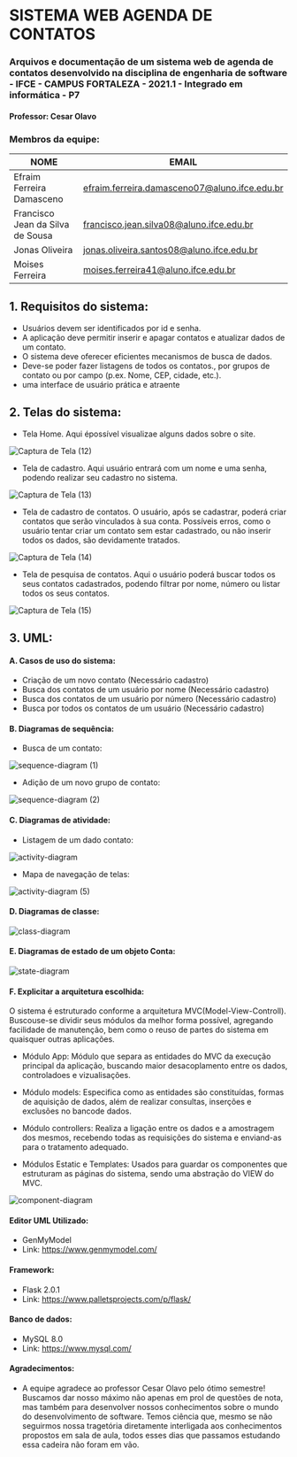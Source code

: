 # SISTEMA WEB AGENDA DE CONTATOS
### Arquivos e documentação de um sistema web de agenda de contatos desenvolvido na disciplina de engenharia de software - IFCE - CAMPUS FORTALEZA - 2021.1 - Integrado em informática - P7
#### Professor: Cesar Olavo

### Membros da equipe:
|NOME|EMAIL|
| -------- | -------- |
|Efraim Ferreira Damasceno|efraim.ferreira.damasceno07@aluno.ifce.edu.br|
|Francisco Jean da Silva de Sousa|francisco.jean.silva08@aluno.ifce.edu.br|
|Jonas Oliveira|jonas.oliveira.santos08@aluno.ifce.edu.br|
|Moises Ferreira|moises.ferreira41@aluno.ifce.edu.br|

## 1. Requisitos do sistema:

- Usuários devem ser identificados por id e senha.
- A aplicação deve permitir inserir e apagar contatos e atualizar dados de um contato.
- O sistema deve oferecer eficientes mecanismos de busca de dados.
- Deve-se poder fazer listagens de todos os contatos., por grupos de contato ou por campo (p.ex.
Nome, CEP, cidade, etc.).
- uma interface de usuário prática e atraente

## 2. Telas do sistema:

- Tela Home. Aqui épossível visualizae alguns dados sobre o site.

![Captura de Tela (12)](https://user-images.githubusercontent.com/71938841/125688189-1fd0c5e8-5451-4c71-a6d5-aae51d784b4c.png)



- Tela de cadastro. Aqui usuário entrará com um nome e uma senha, podendo realizar seu cadastro no sistema.

![Captura de Tela (13)](https://user-images.githubusercontent.com/71938841/125688211-d7762ab8-318b-49af-a60e-0a695a219265.png)



- Tela de cadastro de contatos. O usuário, após se cadastrar, poderá criar contatos que serão vinculados à sua conta. Possíveis erros, como o usuário tentar criar um contato sem estar cadastrado, ou não inserir todos os dados, são devidamente tratados.

![Captura de Tela (14)](https://user-images.githubusercontent.com/71938841/125688236-f58cc052-e11a-4fc2-8921-d515e4fa5750.png)



- Tela de pesquisa de contatos. Aqui o usuário poderá buscar todos os seus contatos cadastrados, podendo filtrar por nome, número ou listar todos os seus contatos.

![Captura de Tela (15)](https://user-images.githubusercontent.com/71938841/125688253-43b5de5a-fab5-4589-ba01-2226064d6dcf.png)



## 3. UML:

#### A. Casos de uso do sistema:

- Criação de um novo contato (Necessário cadastro)
- Busca dos contatos de um usuário por nome (Necessário cadastro)
- Busca dos contatos de um usuário por número (Necessário cadastro)
- Busca por todos os contatos de um usuário (Necessário cadastro)



#### B. Diagramas de sequência:

- Busca de um contato:

![sequence-diagram (1)](https://user-images.githubusercontent.com/71938841/125536959-d06e1916-2d62-4784-a4f1-ee670c910d5c.png)


- Adição de um novo grupo de contato:

![sequence-diagram (2)](https://user-images.githubusercontent.com/71938841/125537657-bb0c075e-f90f-4c51-9016-d9d86b8891c6.png)



#### C. Diagramas de atividade:

- Listagem de um dado contato:

![activity-diagram](https://user-images.githubusercontent.com/71938841/125543760-381cd994-aa43-4d67-9289-275388056059.png)


- Mapa de navegação de telas:

![activity-diagram (5)](https://user-images.githubusercontent.com/71938841/125557546-44eb5f99-8b97-48d3-b580-331111fbd79a.png)



#### D. Diagramas de classe:

![class-diagram](https://user-images.githubusercontent.com/71938841/125692152-0d23bd96-e1ee-4f63-bf38-70382831ea88.png)



#### E. Diagramas de estado de um objeto Conta:

![state-diagram](https://user-images.githubusercontent.com/71938841/125558470-2920787e-1f65-43b0-a136-3a419c5e3d3e.png)


#### F. Explicitar a arquitetura escolhida:
  O sistema é estruturado conforme a arquitetura MVC(Model-View-Controll). Buscouse-se dividir seus módulos da melhor forma possível, agregando facilidade de manutenção, bem como o reuso de partes do sistema em quaisquer outras aplicações.
  
- Módulo App: Módulo que separa as entidades do MVC da execução principal da aplicação, buscando maior desacoplamento entre os dados, controladoes e vizualisações.


- Módulo models: Especifica como as entidades são constituídas, formas de aquisição de dados, além de realizar consultas, inserções e exclusões no bancode dados.


- Módulo  controllers: Realiza a ligação entre os dados e a amostragem dos mesmos, recebendo todas as requisições do sistema e enviand-as para o tratamento adequado.


- Módulos Estatic e Templates: Usados para guardar os componentes que estruturam as páginas do sistema, sendo uma abstração do VIEW do MVC.

![component-diagram](https://user-images.githubusercontent.com/71938841/125561574-74ef6746-8469-4900-a9d1-c645c02023a5.png)


#### Editor UML Utilizado:
- GenMyModel
- Link: https://www.genmymodel.com/

#### Framework:
- Flask 2.0.1
- Link: https://www.palletsprojects.com/p/flask/

#### Banco de dados:
- MySQL 8.0
- Link: https://www.mysql.com/



#### Agradecimentos:
- A equipe agradece ao professor Cesar Olavo pelo ótimo semestre! Buscamos dar nosso máximo não apenas em prol de questões de nota, mas também para desenvolver nossos conhecimentos sobre o mundo do desenvolvimento de software. Temos ciência que, mesmo se não seguirmos nossa tragetória diretamente interligada aos conhecimentos propostos em sala de aula, todos esses dias que passamos estudando essa cadeira não foram em vão.
